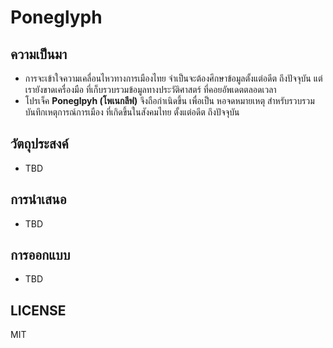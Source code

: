 # Poneglyph

## ความเป็นมา
- การจะเข้าใจความเคลื่อนไหวทางการเมืองไทย จำเป็นจะต้องศึกษาข้อมูลตั้งแต่อดีต ถึงปัจจุบัน แต่เรายังขาดเครื่องมือ ที่เก็บรวบรวมข้อมูลทางประวัติศาสตร์ ที่คอยอัพเดตตลอดเวลา
- โปรเจ็ค **Poneglpyh (โพเนกลีฟ)** จึงถือกำเนิดขึ้น เพื่อเป็น หอจดหมายเหตุ สำหรับรวบรวมบันทึกเหตุการณ์การเมือง ที่เกิดขึ้นในสังคมไทย ตั้งแต่อดีต ถึงปัจจุบัน

## วัตถุประสงค์
- TBD 

## การนำเสนอ
- TBD

## การออกแบบ
- TBD

## LICENSE
MIT